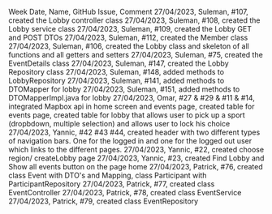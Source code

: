 Week Date, Name, GitHub Issue, Comment
27/04/2023, Suleman, #107, created the Lobby controller class
27/04/2023, Suleman, #108, created the Lobby service class
27/04/2023, Suleman, #109, created the Lobby GET and POST DTOs
27/04/2023, Suleman, #112, created the Member class
27/04/2023, Suleman, #106, created the Lobby class and skeleton of all functions and all getters and setters
27/04/2023, Suleman, #75, created the EventDetails class
27/04/2023, Suleman, #147, created the Lobby Repository class
27/04/2023, Suleman, #148, added methods to LobbyRepository
27/04/2023, Suleman, #141, added methods to DTOMapper for lobby
27/04/2023, Suleman, #151, added methods to DTOMapperImpl.java for lobby
27/04/2023, Omar, #27 & #29 & #11 & #14, integrated Mapbox api in home screen and events page, created table for events page, created table for lobby that allows user to pick up a sport (dropbdown, multiple selection) and allows user to lock his choice
27/04/2023, Yannic, #42 #43 #44, created header with two different types of navigation bars. One for the logged in and one for the logged out user which links to the different pages.
27/04/2023, Yannic, #22, created choose region/ createLobby page
27/04/2023, Yannic, #23, created Find Lobby and Show all events button on the page home
27/04/2023, Patrick, #76, created class Event with DTO's and Mapping, class Participant with ParticipantRepository
27/04/2023, Patrick, #77, created class EventController
27/04/2023, Patrick, #78, created class EventService
27/04/2023, Patrick, #79, created class EventRepository

